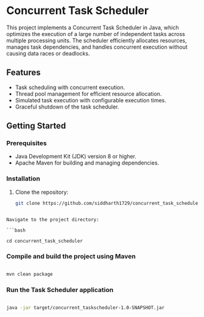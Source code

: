 # Concurrent Task Scheduler

This project implements a Concurrent Task Scheduler in Java, which optimizes the execution of a large number of independent tasks across multiple processing units. The scheduler efficiently allocates resources, manages task dependencies, and handles concurrent execution without causing data races or deadlocks.

## Features

- Task scheduling with concurrent execution.
- Thread pool management for efficient resource allocation.
- Simulated task execution with configurable execution times.
- Graceful shutdown of the task scheduler.

## Getting Started

### Prerequisites

- Java Development Kit (JDK) version 8 or higher.
- Apache Maven for building and managing dependencies.

### Installation

1. Clone the repository:

   ```bash
   git clone https://github.com/siddharth1729/concurrent_task_scheduler.git

```

Navigate to the project directory:

```bash

cd concurrent_task_scheduler
```

### Compile and build the project using Maven

```bash

mvn clean package
```

### Run the Task Scheduler application

```bash

java -jar target/concurrent_taskscheduler-1.0-SNAPSHOT.jar
```
